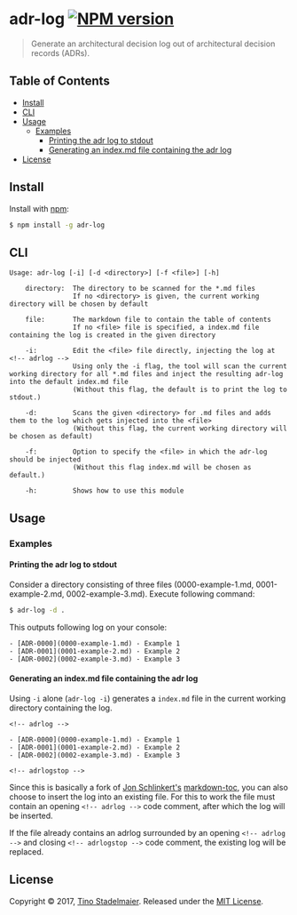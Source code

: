 # adr-log [![NPM version](https://img.shields.io/npm/v/adr-log.svg?style=flat)](https://www.npmjs.com/package/adr-log)

> Generate an architectural decision log out of architectural decision records (ADRs).

## Table of Contents

<!-- toc -->

- [Install](#install)
- [CLI](#cli)
- [Usage](#usage)
  * [Examples](#examples)
    + [Printing the adr log to stdout](#printing-the-adr-log-to-stdout)
    + [Generating an index.md file containing the adr log](#generating-an-indexmd-file-containing-the-adr-log)
- [License](#license)

<!-- tocstop -->

## Install

Install with [npm](https://www.npmjs.com/):

```sh
$ npm install -g adr-log
```

## CLI

```
Usage: adr-log [-i] [-d <directory>] [-f <file>] [-h]

    directory:  The directory to be scanned for the *.md files
                If no <directory> is given, the current working directory will be chosen by default

    file:       The markdown file to contain the table of contents
                If no <file> file is specified, a index.md file containing the log is created in the given directory

    -i:         Edit the <file> file directly, injecting the log at <!-- adrlog -->
                Using only the -i flag, the tool will scan the current working directory for all *.md files and inject the resulting adr-log into the default index.md file
                (Without this flag, the default is to print the log to stdout.)

    -d:         Scans the given <directory> for .md files and adds them to the log which gets injected into the <file>
                (Without this flag, the current working directory will be chosen as default)

    -f:         Option to specify the <file> in which the adr-log should be injected
                (Without this flag index.md will be chosen as default.)

    -h:         Shows how to use this module
```

## Usage

### Examples

#### Printing the adr log to stdout

Consider a directory consisting of three files (0000-example-1.md, 0001-example-2.md, 0002-example-3.md).
Execute following command:


```sh
$ adr-log -d .
```

This outputs following log on your console:

```
- [ADR-0000](0000-example-1.md) - Example 1
- [ADR-0001](0001-example-2.md) - Example 2
- [ADR-0002](0002-example-3.md) - Example 3
```

#### Generating an index.md file containing the adr log

Using `-i` alone (`adr-log -i`) generates a `index.md` file in the current working directory containing the log.

```
<!-- adrlog -->

- [ADR-0000](0000-example-1.md) - Example 1
- [ADR-0001](0001-example-2.md) - Example 2
- [ADR-0002](0002-example-3.md) - Example 3

<!-- adrlogstop -->
```

Since this is basically a fork of [Jon Schlinkert's](https://github.com/jonschlinkert) [markdown-toc](https://github.com/jonschlinkert/markdown-toc), you can also choose to insert the log into an existing file.
For this to work the file must contain an opening `<!-- adrlog -->` code comment, after which the log will be inserted.

If the file already contains an adrlog surrounded by an opening `<!-- adrlog -->` and closing `<!-- adrlogstop -->` code comment, the existing log will be replaced.


## License

Copyright © 2017, [Tino Stadelmaier](https://github.com/tstadelmaier).
Released under the [MIT License](LICENSE).

